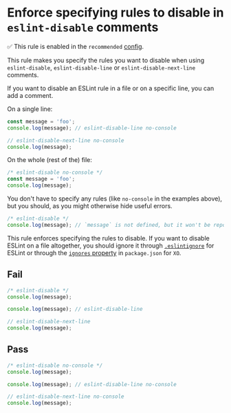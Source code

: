# Enforce specifying rules to disable in `eslint-disable` comments

✅ This rule is enabled in the `recommended` [config](https://github.com/sindresorhus/eslint-plugin-unicorn#preset-configs).

<!-- end rule header -->
<!-- Do not manually modify this header. Run: `npm run fix:eslint-docs` -->

This rule makes you specify the rules you want to disable when using `eslint-disable`, `eslint-disable-line` or `eslint-disable-next-line` comments.

If you want to disable an ESLint rule in a file or on a specific line, you can add a comment.

On a single line:

```js
const message = 'foo';
console.log(message); // eslint-disable-line no-console

// eslint-disable-next-line no-console
console.log(message);
```

On the whole (rest of the) file:

```js
/* eslint-disable no-console */
const message = 'foo';
console.log(message);
```

You don't have to specify any rules (like `no-console` in the examples above), but you should, as you might otherwise hide useful errors.

```js
/* eslint-disable */
console.log(message); // `message` is not defined, but it won't be reported
```

This rule enforces specifying the rules to disable. If you want to disable ESLint on a file altogether, you should ignore it through [`.eslintignore`](https://eslint.org/docs/user-guide/configuring#ignoring-files-and-directories) for ESLint or through the [`ignores` property](https://github.com/xojs/xo#ignores) in `package.json` for `XO`.

## Fail

```js
/* eslint-disable */
console.log(message);

console.log(message); // eslint-disable-line

// eslint-disable-next-line
console.log(message);
```

## Pass

```js
/* eslint-disable no-console */
console.log(message);

console.log(message); // eslint-disable-line no-console

// eslint-disable-next-line no-console
console.log(message);
```
